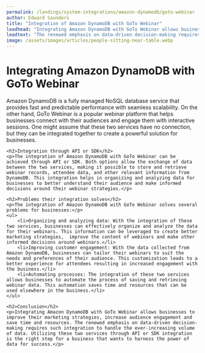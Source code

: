 ```yaml
---
permalink: /landings/system-integrations/amazon-dynamodb/goto-webinar
author: Edward Saunders
title: "Integration of Amazon DynamoDB with GoTo Webinar"
leadhead: "Integrating Amazon DynamoDB with GoTo Webinar allows businesses to improve their marketing strategies, increase audience engagement and save time and resources"
leadtext: "The renewed emphasis on data-driven decision-making requires such integration to handle the ever-increasing volume of data. Utilizing these two services through API or SDK integration is the right step for a business that wants to harness the power of data for success."
image: /assets/images/articles/people-sitting-near-table.webp
---
```

<div class="arttext">	<h1>Integrating Amazon DynamoDB with GoTo Webinar</h1>
	<p>Amazon DynamoDB is a fully managed NoSQL database service that provides fast and predictable performance with seamless scalability. On the other hand, GoTo Webinar is a popular webinar platform that helps businesses connect with their audiences and engage them with interactive sessions. One might assume that these two services have no connection, but they can be integrated together to create a powerful solution for businesses.</p>

	<h2>Integration through API or SDK</h2>
	<p>The integration of Amazon DynamoDB with GoTo Webinar can be achieved through API or SDK. Both options allow the exchange of data between the two services, making it possible to store and retrieve webinar records, attendee data, and other relevant information from DynamoDB. This integration helps in organizing and analyzing data for businesses to better understand their audience and make informed decisions around their webinar strategies.</p>

	<h2>Problems their integration solves</h2>
	<p>The integration of Amazon DynamoDB with GoTo Webinar solves several problems for businesses:</p>
	<ul>
		<li>Organizing and analyzing data: With the integration of these two services, businesses can effectively organize and analyze the data for their webinars. This information can be leveraged to create better marketing strategies,  improve the content of webinars and make other informed decisions around webinars.</li>
		<li>Improving customer engagement: With the data collected from Amazon DynamoDB, businesses can tailor their webinars to suit the needs and preferences of their audience. This customization leads to a better experience for attendees resulting in increased engagement with the business.</li>
		<li>Automating processes: The integration of these two services allows businesses to automate the process of saving and retrieving webinar data. This automation saves time and resources that can be used elsewhere in the business.</li>
	</ul>

	<h2>Conclusion</h2>
	<p>Integrating Amazon DynamoDB with GoTo Webinar allows businesses to improve their marketing strategies, increase audience engagement and save time and resources. The renewed emphasis on data-driven decision-making requires such integration to handle the ever-increasing volume of data. Utilizing these two services through API or SDK integration is the right step for a business that wants to harness the power of data for success.</p>

</div>
